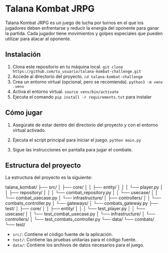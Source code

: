 # Talana Kombat JRPG

Talana Kombat JRPG es un juego de lucha por turnos en el que los jugadores deben enfrentarse y reducir la energía del oponente para ganar la partida. Cada jugador tiene movimientos y golpes especiales que pueden utilizar para atacar al oponente.

## Instalación

1. Clona este repositorio en tu máquina local.
```git clone https://github.com/tu_usuario/talana-kombat-challenge.git```
2. Accede al directorio del proyecto.
```cd talana-kombat-challenge```
3. Crea un entorno virtual (opcional, pero se recomienda).
```python3 -m venv .venv```
4. Activa el entorno virtual.
```source venv/bin/activate```
5. Ejecuta el comando ```pip install -r requirements.txt``` para instalar

## Cómo jugar

1. Asegúrate de estar dentro del directorio del proyecto y con el entorno virtual activado.

2. Ejecuta el script principal para iniciar el juego.
```python main.py```

3. Sigue las instrucciones en pantalla para jugar el combate.

## Estructura del proyecto

La estructura del proyecto es la siguiente:

talana_kombat/
├── src/
│ ├── core/
│ │ ├── entity/
│ │ │ └── player.py
│ │ ├── repository/
│ │ │ └── combat_repository.py
│ │ └── usecase/
│ │ └── combat_usecase.py
│ └── infrastructure/
│ ├── controllers/
│ │ └── combats_controller.py
│ └── gateways/
│ └── combats_gateway.py
├── test/
│ ├── core/
│ │ ├── entity/
│ │ │ └── test_player.py
│ │ └── usecase/
│ │ └── test_combat_usecase.py
│ └── infrastructure/
│ └── controllers/
│ └── test_combats_controller.py
└── data/
└── combats/
└── test/

- `src/`: Contiene el código fuente de la aplicación.
- `test/`: Contiene las pruebas unitarias para el código fuente.
- `data/`: Contiene los archivos de datos necesarios para el juego.
